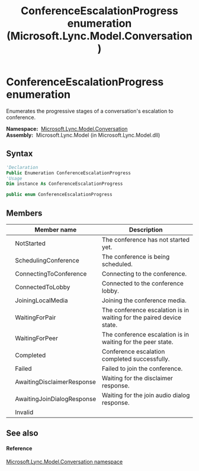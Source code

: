 ﻿---
title: ConferenceEscalationProgress enumeration (Microsoft.Lync.Model.Conversation)
TOCTitle: ConferenceEscalationProgress enumeration
ms:assetid: T:Microsoft.Lync.Model.Conversation.ConferenceEscalationProgress_DI_3_UC_OCS14MrefLyncWPF
ms:mtpsurl: https://msdn.microsoft.com/en-us/library/microsoft.lync.model.conversation.conferenceescalationprogress_di_3_uc_ocs14mreflyncwpf(v=office.15)
ms:contentKeyID: 48596758
ms.date: 07/28/2014
mtps_version: v=office.15
f1_keywords:
- Microsoft.Lync.Model.Conversation.ConferenceEscalationProgress.Completed
- Microsoft.Lync.Model.Conversation.ConferenceEscalationProgress.NotStarted
- Microsoft.Lync.Model.Conversation.ConferenceEscalationProgress.ConnectedToLobby
- Microsoft.Lync.Model.Conversation.ConferenceEscalationProgress.SchedulingConference
- Microsoft.Lync.Model.Conversation.ConferenceEscalationProgress.ConnectingToConference
- Microsoft.Lync.Model.Conversation.ConferenceEscalationProgress
- Microsoft.Lync.Model.Conversation.ConferenceEscalationProgress.WaitingForPair
- Microsoft.Lync.Model.Conversation.ConferenceEscalationProgress.AwaitingDisclaimerResponse
- Microsoft.Lync.Model.Conversation.ConferenceEscalationProgress.Invalid
- Microsoft.Lync.Model.Conversation.ConferenceEscalationProgress.Failed
- Microsoft.Lync.Model.Conversation.ConferenceEscalationProgress.JoiningLocalMedia
- Microsoft.Lync.Model.Conversation.ConferenceEscalationProgress.WaitingForPeer
- Microsoft.Lync.Model.Conversation.ConferenceEscalationProgress.AwaitingJoinDialogResponse
dev_langs:
- CSharp
- JScript
- VB
- other
---

# ConferenceEscalationProgress enumeration

Enumerates the progressive stages of a conversation's escalation to conference.

**Namespace:**  [Microsoft.Lync.Model.Conversation](microsoft-lync-model-conversation-namespace_2.md)  
**Assembly:**  Microsoft.Lync.Model (in Microsoft.Lync.Model.dll)

## Syntax

``` vb
'Declaration
Public Enumeration ConferenceEscalationProgress
'Usage
Dim instance As ConferenceEscalationProgress
```

``` csharp
public enum ConferenceEscalationProgress
```

## Members

<table>
<thead>
<tr class="header">
<th></th>
<th>Member name</th>
<th>Description</th>
</tr>
</thead>
<tbody>
<tr class="odd">
<td></td>
<td>NotStarted</td>
<td>The conference has not started yet.</td>
</tr>
<tr class="even">
<td></td>
<td>SchedulingConference</td>
<td>The conference is being scheduled.</td>
</tr>
<tr class="odd">
<td></td>
<td>ConnectingToConference</td>
<td>Connecting to the conference.</td>
</tr>
<tr class="even">
<td></td>
<td>ConnectedToLobby</td>
<td>Connected to the conference lobby.</td>
</tr>
<tr class="odd">
<td></td>
<td>JoiningLocalMedia</td>
<td>Joining the conference media.</td>
</tr>
<tr class="even">
<td></td>
<td>WaitingForPair</td>
<td>The conference escalation is in waiting for the paired device state.</td>
</tr>
<tr class="odd">
<td></td>
<td>WaitingForPeer</td>
<td>The conference escalation is in waiting for the peer state.</td>
</tr>
<tr class="even">
<td></td>
<td>Completed</td>
<td>Conference escalation completed successfully.</td>
</tr>
<tr class="odd">
<td></td>
<td>Failed</td>
<td>Failed to join the conference.</td>
</tr>
<tr class="even">
<td></td>
<td>AwaitingDisclaimerResponse</td>
<td>Waiting for the disclaimer response.</td>
</tr>
<tr class="odd">
<td></td>
<td>AwaitingJoinDialogResponse</td>
<td>Waiting for the join audio dialog response.</td>
</tr>
<tr class="even">
<td></td>
<td>Invalid</td>
<td></td>
</tr>
</tbody>
</table>


## See also

#### Reference

[Microsoft.Lync.Model.Conversation namespace](microsoft-lync-model-conversation-namespace_2.md)

